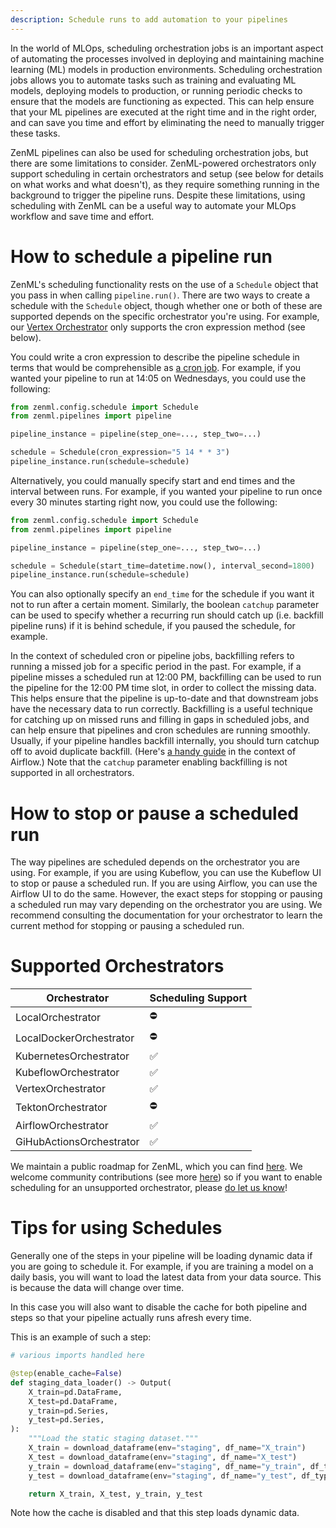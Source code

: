 ```yaml
---
description: Schedule runs to add automation to your pipelines
---
```


In the world of MLOps, scheduling orchestration jobs is an important aspect of automating the processes involved in deploying and maintaining machine learning (ML) models in production environments. Scheduling orchestration jobs allows you to automate tasks such as training and evaluating ML models, deploying models to production, or running periodic checks to ensure that the models are functioning as expected. This can help ensure that your ML pipelines are executed at the right time and in the right order, and can save you time and effort by eliminating the need to manually trigger these tasks.

ZenML pipelines can also be used for scheduling orchestration jobs, but there are some limitations to consider. ZenML-powered orchestrators only support scheduling in certain orchestrators and setup (see below for details on what works and what doesn't), as they require something running in the background to trigger the pipeline runs. Despite these limitations, using scheduling with ZenML can be a useful way to automate your MLOps workflow and save time and effort.

# How to schedule a pipeline run

ZenML's scheduling functionality rests on the use of a `Schedule` object that
you pass in when calling `pipeline.run()`. There are two ways to create a
schedule with the `Schedule` object, though whether one or both of these are
supported depends on the specific orchestrator you're using. For example, our
[Vertex Orchestrator](../../component-gallery/orchestrators/gcloud-vertexai.md) only supports the cron expression method (see below).

You could write a cron expression to describe the pipeline schedule in terms
that would be comprehensible as [a cron job](https://en.wikipedia.org/wiki/Cron). For example, if you wanted your pipeline to run at 14:05 on Wednesdays, you could use the following:

```python
from zenml.config.schedule import Schedule
from zenml.pipelines import pipeline

pipeline_instance = pipeline(step_one=..., step_two=...)

schedule = Schedule(cron_expression="5 14 * * 3")
pipeline_instance.run(schedule=schedule)
```

Alternatively, you could manually specify start and end times and the interval between runs. For example, if you wanted your pipeline to run once every 30 minutes starting right now, you could use the following:

```python
from zenml.config.schedule import Schedule
from zenml.pipelines import pipeline

pipeline_instance = pipeline(step_one=..., step_two=...)

schedule = Schedule(start_time=datetime.now(), interval_second=1800)
pipeline_instance.run(schedule=schedule)
```

You can also optionally specify an `end_time` for the schedule if you want it not
to run after a certain moment. Similarly, the boolean `catchup` parameter can be
used to specify whether a recurring run should catch up (i.e. backfill pipeline
runs) if it is behind schedule, if you paused the schedule, for example.

In the context of scheduled cron or pipeline jobs, backfilling refers to running
a missed job for a specific period in the past. For example, if a pipeline
misses a scheduled run at 12:00 PM, backfilling can be used to run the pipeline
for the 12:00 PM time slot, in order to collect the missing data. This helps
ensure that the pipeline is up-to-date and that downstream jobs have the
necessary data to run correctly. Backfilling is a useful technique for catching
up on missed runs and filling in gaps in scheduled jobs, and can help ensure
that pipelines and cron schedules are running smoothly. Usually, if your
pipeline handles backfill internally, you should turn catchup off to avoid
duplicate backfill. (Here's [a handy
guide](https://medium.com/nerd-for-tech/airflow-catchup-backfill-demystified-355def1b6f92)
in the context of Airflow.) Note that the `catchup` parameter enabling
backfilling is not supported in all orchestrators.

# How to stop or pause a scheduled run

The way pipelines are scheduled depends on the orchestrator you are using. For example, if you are using Kubeflow, you can use the Kubeflow UI to stop or pause a scheduled run. If you are using Airflow, you can use the Airflow UI to do the same. However, the exact steps for stopping or pausing a scheduled run may vary depending on the orchestrator you are using. We recommend consulting the documentation for your orchestrator to learn the current method for stopping or pausing a scheduled run.

# Supported Orchestrators

| Orchestrator | Scheduling Support |
| ------------ | ------------------ |
| LocalOrchestrator | ⛔️ |
| LocalDockerOrchestrator | ⛔️ |
| KubernetesOrchestrator | ✅ |
| KubeflowOrchestrator | ✅ |
| VertexOrchestrator | ✅ |
| TektonOrchestrator | ⛔️ |
| AirflowOrchestrator | ✅ |
| GiHubActionsOrchestrator | ✅ |

We maintain a public roadmap for ZenML, which you can find
[here](https://zenml.io/roadmap). We welcome community contributions (see more
[here](https://github.com/zenml-io/zenml/blob/main/CONTRIBUTING.md)) so if you want to enable scheduling for an unsupported orchestrator,
please [do let us know](https://zenml.io/slack-invite)!

# Tips for using Schedules

Generally one of the steps in your pipeline will be loading dynamic data if you
are going to schedule it. For example, if you are training a model on a daily
basis, you will want to load the latest data from your data source. This is
because the data will change over time.

In this case you will also want to disable the cache for both pipeline and steps
so that your pipeline actually runs afresh every time.

This is an example of such a step:

```python
# various imports handled here

@step(enable_cache=False)
def staging_data_loader() -> Output(
    X_train=pd.DataFrame,
    X_test=pd.DataFrame,
    y_train=pd.Series,
    y_test=pd.Series,
):
    """Load the static staging dataset."""
    X_train = download_dataframe(env="staging", df_name="X_train")
    X_test = download_dataframe(env="staging", df_name="X_test")
    y_train = download_dataframe(env="staging", df_name="y_train", df_type="series")
    y_test = download_dataframe(env="staging", df_name="y_test", df_type="series")

    return X_train, X_test, y_train, y_test
```

Note how the cache is disabled and that this step loads dynamic data.

